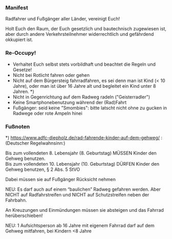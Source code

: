 ### Manifest

Radfahrer und Fußgänger aller Länder, vereinigt Euch!

Holt Euch den Raum, der Euch gesetzlich und bautechnisch zugewiesen ist, aber durch andere Verkehrsteilnehmer widerrechtlich und gefährdend okkupiert ist.

### Re-Occupy!

* Verhaltet Euch selbst stets vorbildhaft und beachtet die Regeln und Gesetze!
* Nicht bei Rotlicht fahren oder gehen
* Nicht auf dem Bürgersteig fahrradfahren, es sei denn man ist Kind (< 10 Jahre), oder man ist über 16 Jahre alt und begleitet ein Kind unter 8 Jahren. *)
* Nicht in Gegenrichtung auf dem Radweg radeln ("Geisterradler")
* Keine Smartphonebenutzung während der (Rad)Fahrt
* Fußgänger: seid keine "Smombies": bitte latscht nicht ohne zu gucken in Radwege oder rote Ampeln hinei

### Fußnoten

*) https://www.adfc-diepholz.de/rad-fahrende-kinder-auf-dem-gehweg/ : (Deutscher Regelwahnsinn:)

Bis zum vollendeten 8. Lebensjahr (8. Geburtstag) MÜSSEN Kinder den Gehweg benutzen.  
Bis zum vollendeten 10. Lebensjahr (10. Geburtstag) DÜRFEN Kinder den Gehweg benutzen, § 2 Abs. 5 StVO

Dabei müssen sie auf Fußgänger Rücksicht nehmen

NEU: Es darf auch auf einem “baulichen” Radweg gefahren werden. Aber NICHT auf Radfahrstreifen und NICHT auf Schutzstreifen neben der Fahrbahn.

An Kreuzungen und Einmündungen müssen sie absteigen und das Fahrrad herüberschieben!

NEU: 1 Aufsichtsperson ab 16 Jahre mit eigenem Fahrrad darf auf dem Gehweg mitfahren, bei Kindern <8 Jahre
